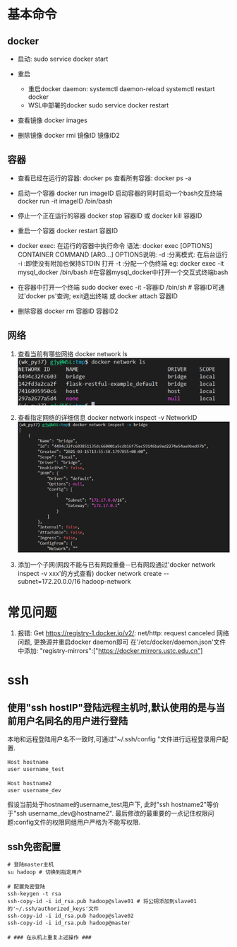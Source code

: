 # 基本命令
## docker
* 启动: sudo service docker start

* 重启
    - 重启docker daemon:
        systemctl daemon-reload
        systemctl restart docker
    - WSL中部署的docker
        sudo service docker restart

* 查看镜像
    docker images

* 删除镜像
    docker rmi 镜像ID 镜像ID2

## 容器
* 查看已经在运行的容器:
    docker ps
    查看所有容器: docker ps -a
* 启动一个容器
    docker run imageID
    启动容器的同时启动一个bash交互终端
        docker run -it imageID /bin/bash
* 停止一个正在运行的容器
    docker stop 容器ID
    或 docker kill 容器ID
* 重启一个容器
    docker restart  容器ID

* docker exec: 在运行的容器中执行命令
    语法:
        docker exec [OPTIONS] CONTAINER COMMAND [ARG...]
        OPTIONS说明:
            -d :分离模式: 在后台运行
            -i :即使没有附加也保持STDIN 打开
            -t :分配一个伪终端
    eg: docker exec -it  mysql_docker /bin/bash #在容器mysql_docker中打开一个交互式终端bash

* 在容器中打开一个终端
    sudo docker exec -it -容器ID /bin/sh # 容器ID可通过'docker ps'查询; exit退出终端
    或
    docker attach 容器ID

* 删除容器
    docker rm 容器ID 容器ID2

## 网络
1. 查看当前有哪些网络
    docker network ls
![](images_attachments/20210316102234013_19577.png)

2. 查看指定网络的详细信息
    docker network inspect -v NetworkID
![](images_attachments/20210316102332554_87.png)


3. 添加一个子网(网段不能与已有网段重叠--已有网段通过'docker network inspect -v xxx'的方式查看)
docker network create --subnet=172.20.0.0/16 hadoop-network

# 常见问题
1. 报错: Get https://registry-1.docker.io/v2/: net/http: request canceled 
        网络问题, 更换源并重启docker daemon即可
        在'/etc/docker/daemon.json'文件中添加:
            "registry-mirrors":["https://docker.mirrors.ustc.edu.cn"]



# ssh
## 使用"ssh hostIP"登陆远程主机时,默认使用的是与当前用户名同名的用户进行登陆
本地和远程登陆用户名不一致时,可通过"~/.ssh/config "文件进行远程登录用户配置.
```
Host hostname
user username_test

Host hostname2
user username_dev
```
假设当前处于hostname的username_test用户下, 此时"ssh hostname2"等价于"ssh username_dev@hostname2".
最后修改的最重要的一点记住权限问题:config文件的权限同组用户严格为不能写权限.

## ssh免密配置
```
# 登陆master主机
su hadoop # 切换到指定用户

# 配置免密登陆
ssh-keygen -t rsa
ssh-copy-id -i id_rsa.pub hadoop@slave01 # 将公钥添加到slave01的'~/.ssh/authorized_keys'文件
ssh-copy-id -i id_rsa.pub hadoop@slave02
ssh-copy-id -i id_rsa.pub hadoop@master

# ### 在从机上重复上述操作 ###
```


















